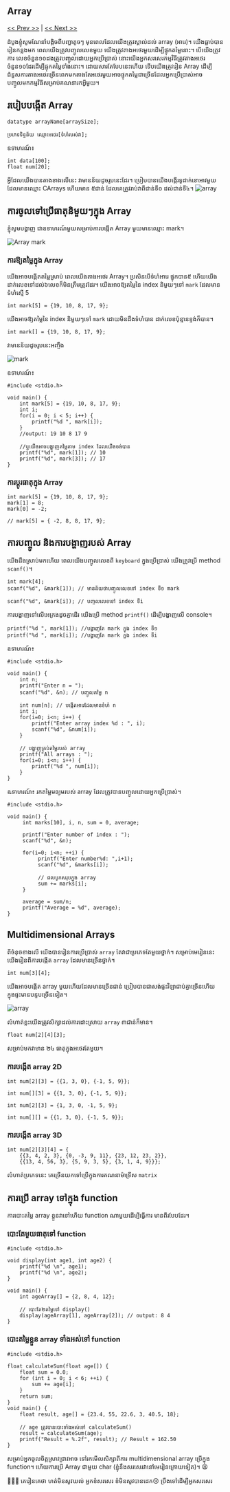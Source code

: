 ## Array

[<< Prev >>](https://github.com/samreachyan/c-program-basic/tree/main/Function "Previous") | [<< Next >>](https://github.com/samreachyan/c-program-basic/tree/main/Pointer "Next")

ដំបូងខ្ញុំសូមណែនាំបង្តិចពីបញ្ហាតូចៗ មុនពេលដែលយើងត្រូវស្គាល់ដល់ array (អារេ)។ យើងធ្លាប់បានរៀនកន្លងមក ពេលយើងត្រូវបញ្ចូលលេខមួយ យើងត្រូវតាងអថេរមួយដើម្បីផ្ទុកតម្លៃនោះ។ បើយើងត្រូវការ លេខចំនួន១០ដងត្រូវបញ្ចូលដោយអ្នកប្រើប្រាស់ នោះយើងអ្នកសរសេរកម្មវិធីត្រូវតាងអថេរចំនួន១០ដែរដើម្បីផ្ទុកតម្លៃទាំងនោះ។ 
ដោយសារតែបែបនេះហើយ ទើបយើងត្រូវរៀន Array ដើម្បីជំនួសការតាងអថេរច្រើនពេកមកតាងតែអថេរមួយអាចផ្ទុកតម្លៃជាច្រើនដែលអ្នកប្រើប្រាស់អាចបញ្ចូលមកកម្មវិធីសម្រាប់គណនារកអ្វីមួយ។​ 

## របៀបបង្កើត Array
```
datatype arrayName[arraySize];

ប្រភេទទិន្នន័យ ឈ្មោះអថេរ[ទំហំរបស់វា];
```
ឧទាហរណ៍៖
```
int data[100];
float num[20];
```

អ្វីដែលយើងបានតាងខាងលើនេះ វាមានន័យដូចរូបនេះដែរ។ ប្រៀបបានយើងបង្កើរទូដាក់ខោអាវមួយដែលមានឈ្មោះ CArrays ហើយមាន ៥ជាន់ ដែលគេត្រូវរាប់វាពីជាន់ទី០ ដល់ជាន់ទី៤។ 
![array](https://cdn.programiz.com/sites/tutorial2program/files/c-arrays.jpg)

## ការចូលទៅប្រើធាតុនិមួយៗក្នុង Array
ខ្ញុំសូមបង្ហាញ ជាឧទាហរណ៍មួយសម្រាប់ការបង្កើត Array មួយមានឈ្មោះ mark។ 

![Array mark](https://cdn.programiz.com/sites/tutorial2program/files/c-array-declaration.jpg)

### ការឱ្យតម្លៃ​ក្នុង ​Array 
យើងអាចបង្កើតតម្លៃស្រាប់ ពេលយើងតាងអថេរ Array។​ ប្រសិនបើទំហំអារេ ផ្ទុកបាន៥ ហើយយើងដាក់លេខទៅដល់៦លេខក៏មិនត្រឹមត្រូវដែរ។ 
យើងអាចឱ្យតម្លៃនៃ index និមួយៗទៅ `mark` ដែលមានទំហំស្មើ 5
```
int mark[5] = {19, 10, 8, 17, 9};
```
យើងអាចឱ្យតម្លៃនៃ index និមួយៗទៅ​ `mark` ដោយមិនដឹងទំហំបាន ដាក់លេខប៉ុន្មានខ្ទង់ក៏បាន។ 
```
int mark[] = {19, 10, 8, 17, 9};
```
វាមានន័យដូចរូបនេះអញ្ចឹង

![mark](https://cdn.programiz.com/sites/tutorial2program/files/c-array-initialization.jpg)

ឧទាហរណ៍៖ 
```
#include <stdio.h>

void main() {
    int mark[5] = {19, 10, 8, 17, 9};
    int i;
    for(i = 0; i < 5; i++) {
        printf("%d ", mark[i]);
    }
    //output: 19 10 8 17 9

    //ឬយើងអាចបង្ហាញតម្លៃតាម index ដែលយើងចង់បាន
    printf("%d", mark[1]); // 10
    printf("%d", mark[3]); // 17
}
```

### ការប្តូរធាតុក្នុង Array 
```
int mark[5] = {19, 10, 8, 17, 9};
mark[1] = 8;
mark[0] = -2;

// mark[5] = { -2, 8, 8, 17, 9};
```

## ការបញ្ចូល និងការបង្ហាញ​របស់ Array
យើងដឹងស្រាប់មកហើយ ពេលយើងបញ្ចូលលេខពី `keyboard` ក្នុងប្រើប្រាស់ យើងត្រូវប្រើ method `scanf()`។ 

```
int mark[4];
scanf("%d", &mark[1]); //​ មានន័យថាបញ្ចូលលេខទៅ index ទី១ mark

scanf("%d", &mark[i]); // បញ្ចូលលេខទៅ index ទីi 
```

ការបង្ហាញទៅលើអេក្រងដូចគ្នាដើរ​ យើងប្រើ method `printf()` ដើម្បីបង្ហាញលើ console។
```
printf("%d ", mark[1]); //បង្ហាញតែ​ mark ក្នុង index ទី១
printf("%d ", mark[i]); //បង្ហាញតែ​ mark ក្នុង index ទីi
```

ឧទាហរណ៍៖ 
```
#include <stdio.h>

void main() {
    int n;
    printf("Enter n = ");
    scanf("%d", &n); // បញ្ចូលតម្លៃ n

    int num[n]; // បង្កើតអារេដែលមានទំហំ n
    int i;
    for(i=0; i<n; i++) {
        printf("Enter array index %d : ", i);
        scanf("%d", &num[i]);
    }

    // បង្ហាញគ្រប់តម្លៃរបស់ array
    printf("All arrays : ");
    for(i=0; i<n; i++) {
        printf("%d ", num[i]);
    }
}
```
ឩទាហរណ៍៖ រកតម្លៃមធ្យមរបស់ array ដែលត្រូវបានបញ្ចូលដោយអ្នកប្រើប្រាស់។ 
```
#include <stdio.h>

void main() {
     int marks[10], i, n, sum = 0, average;

     printf("Enter number of index : ");
     scanf("%d", &n);

     for(i=0; i<n; ++i) {
          printf("Enter number%d: ",i+1);
          scanf("%d", &marks[i]);
          
          // ផលបូកសរុបក្នុង array
          sum += marks[i];
     }

     average = sum/n;
     printf("Average = %d", average);
}
```

## Multidimensional Arrays
ពីចំនុចខាងលើ យើងបានរៀនការប្រើប្រាស់ `array` តែវាជាប្រភេទតែមួយថ្នាក់។ សម្រាប់មេរៀននេះយើងរៀនពីការបង្កើត `array` ដែលមានច្រើនថ្នាក់។​ 

```
int num[3][4];
```
យើងអាចបង្កើត array មួយហើយដែលមានច្រើនជាន់​ ប្រៀបបានជាសង់ផ្ទះវិឡាជាប់គ្នាច្រើនហើយ ក្នុងផ្ទះមានបន្ទបច្រើនទៀត។ 

![array](https://cdn.programiz.com/sites/tutorial2program/files/two-dimensional-array_0.jpg)

លំហាត់ខ្លះយើងត្រូវសិក្សាដល់ការដោះស្រាយ `array` ៣ជាន់ក៏មាន។ 
```
float num[2][4][3];
```
សម្រាប់មកវាមាន ២៤ ធាតុក្នុងអថេរតែមួយ។ 

### ការបង្កើត array 2D

```
int num[2][3] = {{1, 3, 0}, {-1, 5, 9}};
         
int num[][3] = {{1, 3, 0}, {-1, 5, 9}};
                
int num[2][3] = {1, 3, 0, -1, 5, 9};

int num[][] = {{1, 3, 0}, {-1, 5, 9}};
```

### ការបង្កើត array 3D

```
int num[2][3][4] = {
    {{3, 4, 2, 3}, {0, -3, 9, 11}, {23, 12, 23, 2}},
    {{13, 4, 56, 3}, {5, 9, 3, 5}, {3, 1, 4, 9}}};
```

លំហាត់ប្រភេទនេះ គេច្រើនយកទៅប្រើក្នុងការគណនាម៉ាទ្រីស `matrix` 

## ការប្រើ array ទៅក្នុង function 
ការបោះតម្លៃ array ខ្លួនវាទៅហើយ function ណាមួយដើម្បីធ្វើការ មានពីរបែបដែរ។ 

### បោះតែមួយធាតុទៅ function
```
#include <stdio.h>

void display(int age1, int age2) {
    printf("%d \n", age1);
    printf("%d \n", age2);
}

void main() {
    int ageArray[] = {2, 8, 4, 12};

    // បោះតែ២តម្លៃទៅ display()
    display(ageArray[1], ageArray[2]); // output: 8 4
}
```

### បោះតម្លៃខ្លួន array ទាំងអស់ទៅ function

```
#include <stdio.h>

float calculateSum(float age[]) {
    float sum = 0.0;
    for (int i = 0; i < 6; ++i) {
        sum += age[i];
    }
    return sum;
}
void main() {
    float result, age[] = {23.4, 55, 22.6, 3, 40.5, 18};

    // age ត្រូវបានបោះទាំងអស់ទៅ calculateSum()
    result = calculateSum(age); 
    printf("Result = %.2f", result); // Result = 162.50
}
```

សម្រាប់អ្នកចូលចិត្តស្រាវជ្រាវអាច ទៅរកមើលសិក្សាពីការ multidimensional array ប្រើក្នុង function។ ហើយការប្រើ Array ជាមួយ ​char​ (ខ្ញុំនឹងសរសេរវានៅមេរៀនក្រោយទៀត)។ 😫 

🤕🤕🤕 គេរៀនគេថា ហត់មិនសូវយល់ អ្នកខំសរសេរ ខំមិនសូវបានដេក😢 ប្រឹងទៅដើម្បីអ្នកសរសេរ 
